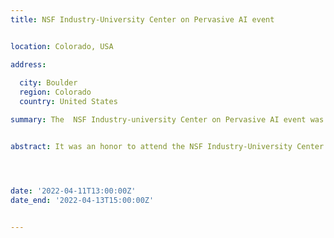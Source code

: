 ```yaml
---
title: NSF Industry-University Center on Pervasive AI event


location: Colorado, USA

address:
  
  city: Boulder
  region: Colorado
  country: United States

summary: The  NSF Industry-university Center on Pervasive AI event was held in Boulder, Colorado organized by the University of Colorado-Boulder in collaboration with Oregon State University and Oakland University.


abstract: It was an honor to attend the NSF Industry-University Center on Pervasive AI's industry advisory board event in Colorado, where I had the opportunity to present my research work on "Context-based Refactoring: About the relation between Context and refactoring". To more achievements ! Watch My 1mn pitch! [![Watch the video](./1.jpeg)](https://youtu.be/InJrm7rC9S4)




date: '2022-04-11T13:00:00Z'
date_end: '2022-04-13T15:00:00Z'


---
```

